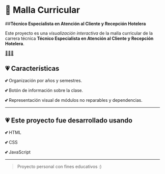 # 💟 Malla Curricular

##**Técnico Especialista en Atención al Cliente y Recepción Hotelera**

Este proyecto es una *visualización interactiva* de la malla curricular de la carrera técnica **Técnico Especialista en Atención al Cliente y Recepción Hotelera**.

[💞💞💞](https://jk2yk97.github.io/xd/)

## 💗 Características
💕 Organización por años y semestres.

💕 Botón de información sobre la clase.

💕 Representación visual de módulos no reparables y dependencias.

---

## 💗 Este proyecto fue desarrollado usando
💕 HTML

💕 CSS

💕 JavaScript

---

> Proyecto personal con fines educativos :)
